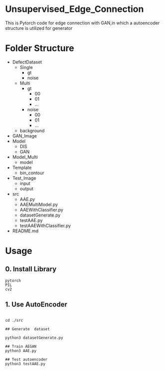# Unsupervised_Edge_Connection

This is Pytorch code for edge connection with GAN,in which a autoencoder structure is utilized for generator

# Folder Structure

- DefectDataset
    - Single
        - gt
        - noise
    - Multi
        - gt
            - 00
            - 01
            - ...
        - noise
            - 00
            - 01
            - ...
    - background
- GAN_Image
- Model
    - DIS
    - GAN
- Model_Multi
    - model
- Template
    - bin_contour
- Test_Image
    - input
    - output
- src
    - AAE.py
    - AAEMultiModel.py
    - AAEWithClassifier.py
    - datasetGenerate.py
    - testAAE.py
    - testAAEWithClassifier.py
- README.md

# Usage

## 0. Install Library

`pytorch` <br>
`PIL` <br>
`cv2` <br>

## 1. Use AutoEncoder


```shell

cd ./src

## Generate  dataset

python3 datasetGenerate.py

## Train AEGAN
python3 AAE.py

## Test autoencoder
python3 testAAE.py
```
